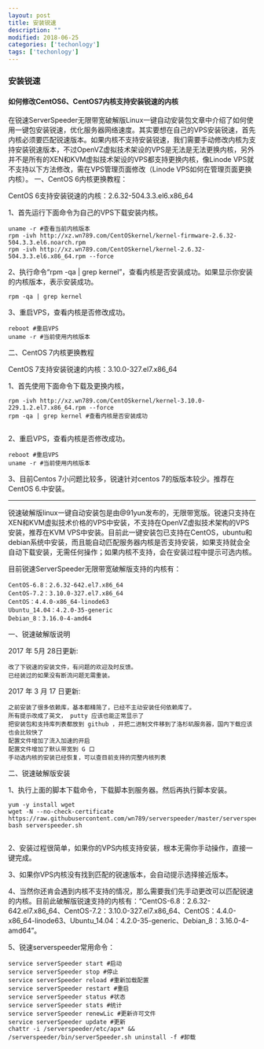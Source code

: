 ```yaml
---
layout: post
title: 安装锐速
description: ""
modified: 2018-06-25
categories: ['techonlogy']
tags: ['techonlogy']
---
```


### 安装锐速
#### 如何修改CentOS6、CentOS7内核支持安装锐速的内核


在锐速ServerSpeeder无限带宽破解版Linux一键自动安装包文章中介绍了如何使用一键包安装锐速，优化服务器网络速度。其实要想在自己的VPS安装锐速，首先内核必须要匹配锐速版本。如果内核不支持安装锐速，我们需要手动修改内核为支持安装锐速版本，不过OpenVZ虚拟技术架设的VPS是无法是无法更换内核，另外并不是所有的XEN和KVM虚拟技术架设的VPS都支持更换内核，像Linode VPS就不支持以下方法修改，需在VPS管理页面修改（Linode VPS如何在管理页面更换内核）。
一、CentOS 6内核更换教程：

CentOS 6支持安装锐速的内核：2.6.32-504.3.3.el6.x86_64

1、首先运行下面命令为自己的VPS下载安装内核。
```linux
uname -r #查看当前内核版本
rpm -ivh http://xz.wn789.com/CentOSkernel/kernel-firmware-2.6.32-504.3.3.el6.noarch.rpm
rpm -ivh http://xz.wn789.com/CentOSkernel/kernel-2.6.32-504.3.3.el6.x86_64.rpm --force

```
2、执行命令“rpm -qa | grep kernel”，查看内核是否安装成功。如果显示你安装的内核版本，表示安装成功。
```linux
rpm -qa | grep kernel
```
3、重启VPS，查看内核是否修改成功。
```
reboot #重启VPS
uname -r #当前使用内核版本
```
二、CentOS 7内核更换教程

CentOS 7支持安装锐速的内核：3.10.0-327.el7.x86_64

1、首先使用下面命令下载及更换内核，
```linux
rpm -ivh http://xz.wn789.com/CentOSkernel/kernel-3.10.0-229.1.2.el7.x86_64.rpm --force
rpm -qa | grep kernel #查看内核是否安装成功
    
```
2、重启VPS，查看内核是否修改成功。
```
reboot #重启VPS
uname -r #当前使用内核版本
```
3、目前Centos 7小问题比较多，锐速针对centos 7的版版本较少。推荐在CentOS 6.中安装。



---



锐速破解版linux一键自动安装包是由@91yun发布的，无限带宽版。锐速只支持在XEN和KVM虚拟技术价格的VPS中安装，不支持在OpenVZ虚拟技术架构的VPS安装，推荐在KVM VPS中安装。目前此一键安装包已支持在CentOS，ubuntu和debian系统中安装，而且能自动匹配服务器内核是否支持安装，如果支持就会全自动下载安装，无需任何操作；如果内核不支持，会在安装过程中提示可选内核。

目前锐速ServerSpeeder无限带宽破解版支持的内核有：

    CentOS-6.8：2.6.32-642.el7.x86_64
    CentOS-7.2：3.10.0-327.el7.x86_64
    CentOS：4.4.0-x86_64-linode63
    Ubuntu_14.04：4.2.0-35-generic
    Debian_8：3.16.0-4-amd64

一、锐速破解版说明

2017 年 5月 28日更新:

    改了下锐速的安装文件，有问题的欢迎及时反馈。
    已经装过的如果没有断流问题无需重装。

2017 年 3 月 17 日更新:

    之前安装了很多依赖库，基本都精简了，已经不主动安装任何依赖库了。
    所有提示改成了英文， putty 应该也能正常显示了
    把安装包和支持库列表都放到 github ，并把二进制文件移到了洛杉矶服务器，国内下载应该也会比较快了
    配置文件增加了流入加速的开启
    配置文件增加了默认带宽到 G 口
    手动选内核的安装已经恢复，可以查目前支持的完整内核列表

二、锐速破解版安装

1、执行上面的脚本下载命令，下载脚本到服务器。然后再执行脚本安装。
```linux
yum -y install wget
wget -N --no-check-certificate https://raw.githubusercontent.com/wn789/serverspeeder/master/serverspeeder.sh
bash serverspeeder.sh
    
```
2、安装过程很简单，如果你的VPS内核支持安装，根本无需你手动操作，直接一键完成。

3、如果你VPS内核没有找到匹配的锐速版本，会自动提示选择接近版本。

4、当然你还肯会遇到内核不支持的情况，那么需要我们先手动更改可以匹配锐速的内核。目前此破解版锐速支持的内核有：“CentOS-6.8：2.6.32-642.el7.x86_64、CentOS-7.2：3.10.0-327.el7.x86_64、CentOS：4.4.0-x86_64-linode63、Ubuntu_14.04：4.2.0-35-generic、Debian_8：3.16.0-4-amd64”。



5、锐速serverspeeder常用命令：
```linux
service serverSpeeder start #启动
service serverSpeeder stop #停止
service serverSpeeder reload #重新加载配置
service serverSpeeder restart #重启
service serverSpeeder status #状态
service serverSpeeder stats #统计
service serverSpeeder renewLic #更新许可文件
service serverSpeeder update #更新
chattr -i /serverspeeder/etc/apx* && /serverspeeder/bin/serverSpeeder.sh uninstall -f #卸载

```